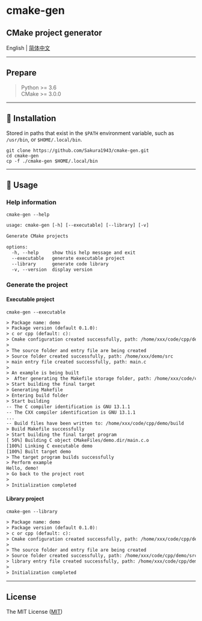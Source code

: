 # cmake-gen
CMake project generator
---

English | [简体中文](./README-zh.md)

---

## Prepare

> Python >= 3.6<br>
> CMake >= 3.0.0<br>

---
## 🤖 Installation
Stored in paths that exist in the `$PATH` environment variable, such as `/usr/bin`, or `$HOME/.local/bin`.

```shell
git clone https://github.com/Sakura1943/cmake-gen.git
cd cmake-gen
cp -f ./cmake-gen $HOME/.local/bin
```
---
## 📖 Usage
### Help information

```shell
cmake-gen --help
```

```txt
usage: cmake-gen [-h] [--executable] [--library] [-v]

Generate CMake projects

options:
  -h, --help     show this help message and exit
  --executable   generate executable project
  --library      generate code library
  -v, --version  display version
```

### Generate the project
#### Executable project

```shell
cmake-gen --executable
```

```txt
> Package name: demo
> Package version (default 0.1.0):
> c or cpp (default: c):
> Cmake configuration created successfully, path: /home/xxx/code/cpp/demo/CMakeLists.txt
> 
> The source folder and entry file are being created
> Source folder created successfully, path: /home/xxx/demo/src
> main entry file created successfully, path: main.c
> 
> An example is being built
>  After generating the Makefile storage folder, path: /home/xxx/code/cpp/demo/build
> Start building the final target
> Generating Makefile
> Entering build folder
> Start building
-- The C compiler identification is GNU 13.1.1
-- The CXX compiler identification is GNU 13.1.1
...
-- Build files have been written to: /home/xxx/code/cpp/demo/build
> Build Makefile successfully
> Start building the final target program
[ 50%] Building C object CMakeFiles/demo.dir/main.c.o
[100%] Linking C executable demo
[100%] Built target demo
> The target program builds successfully
> Perform example
Hello, demo!
> Go back to the project root
> 
> Initialization completed
```

#### Library project

```shell
cmake-gen --library
```

```txt
> Package name: demo
> Package version (default 0.1.0): 
> c or cpp (default: c): 
> Cmake configuration created successfully, path: /home/xxx/code/cpp/demo/CMakeLists.txt
> 
> The source folder and entry file are being created
> Source folder created successfully, path: /home/xxx/code/cpp/demo/src
> library entry file created successfully, path: /home/xxx/code/cpp/demo/demo.c
> 
> Initialization completed
```
---

## License
The MIT License ([MIT](https://opensource.org/licenses/MIT))
